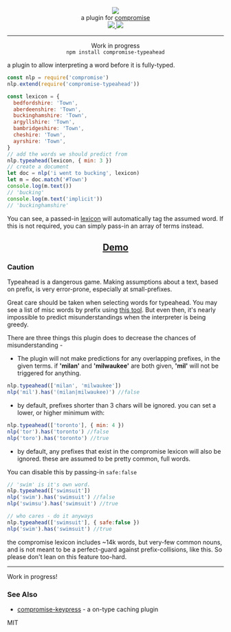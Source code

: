 <div align="center">
  <img src="https://cloud.githubusercontent.com/assets/399657/23590290/ede73772-01aa-11e7-8915-181ef21027bc.png" />

  <div>a plugin for <a href="https://github.com/spencermountain/compromise/">compromise</a></div>
  
  <!-- npm version -->
  <a href="https://npmjs.org/package/compromise-typeahead">
    <img src="https://img.shields.io/npm/v/compromise-typeahead.svg?style=flat-square" />
  </a>
  
  <!-- file size -->
  <a href="https://unpkg.com/compromise-typeahead/builds/compromise-typeahead.min.js">
    <img src="https://badge-size.herokuapp.com/spencermountain/compromise/master/plugins/scan/builds/compromise-typeahead.min.js" />
  </a>
   <hr/>
</div>

<div align="center">
<div >Work in progress</div>
  <code>npm install compromise-typeahead</code>
</div>

a plugin to allow interpreting a word before it is fully-typed.

```js
const nlp = require('compromise')
nlp.extend(require('compromise-typeahead'))

const lexicon = {
  bedfordshire: 'Town',
  aberdeenshire: 'Town',
  buckinghamshire: 'Town',
  argyllshire: 'Town',
  bambridgeshire: 'Town',
  cheshire: 'Town',
  ayrshire: 'Town',
}
// add the words we should predict from
nlp.typeahead(lexicon, { min: 3 })
// create a document
let doc = nlp('i went to bucking', lexicon)
let m = doc.match('#Town')
console.log(m.text())
// 'bucking'
console.log(m.text('implicit'))
// 'buckinghamshire'
```

You can see, a passed-in [lexicon](https://observablehq.com/@spencermountain/compromise-lexicon) will automatically tag the assumed word.
If this is not required, you can simply pass-in an array of terms instead.


<div align="center">
  <h2><a href="https://observablehq.com/@spencermountain/compromise-typeahead">Demo</a></h2>
</div>


### Caution
Typeahead is a dangerous game. Making assumptions about a text, based on prefix, is very error-prone, especially at small-prefixes.

Great care should be taken when selecting words for typeahead. You may see a list of misc words by prefix using [this tool](https://observablehq.com/@spencermountain/prefix-word-lookup). But even then, it's nearly impossible to predict misunderstandings when the interpreter is being greedy.

There are three things this plugin does to decrease the chances of misunderstanding - 

* The plugin will not make predictions for any overlapping prefixes, in the given terms.
if **'milan'** and **'milwaukee'** are both given, **'mil'** will not be triggered for anything.
```js
nlp.typeahead(['milan', 'milwaukee'])
nlp('mil').has('(milan|milwaukee)') //false
```

* by default, prefixes shorter than 3 chars will be ignored.
you can set a lower, or higher minimum with:
```js
nlp.typeahead(['toronto'], { min: 4 })
nlp('tor').has('toronto') //false
nlp('toro').has('toronto') //true
```
* by default, any prefixes that exist in the compromise lexicon will also be ignored.
these are assumed to be pretty common, full words.

You can disable this by passing-in `safe:false`
```js
// 'swim' is it's own word.
nlp.typeahead(['swimsuit'])
nlp('swim').has('swimsuit') //false
nlp('swimsu').has('swimsuit') //true

// who cares - do it anyways
nlp.typeahead(['swimsuit'], { safe:false })
nlp('swim').has('swimsuit') //true
```
the compromise lexicon includes ~14k words, but very-few common nouns, and is not meant to be a perfect-guard against prefix-collisions, like this.
So please don't lean on this feature too-hard.

---

Work in progress!

### See Also
* [compromise-keypress](../keypress) - a on-type caching plugin

MIT
